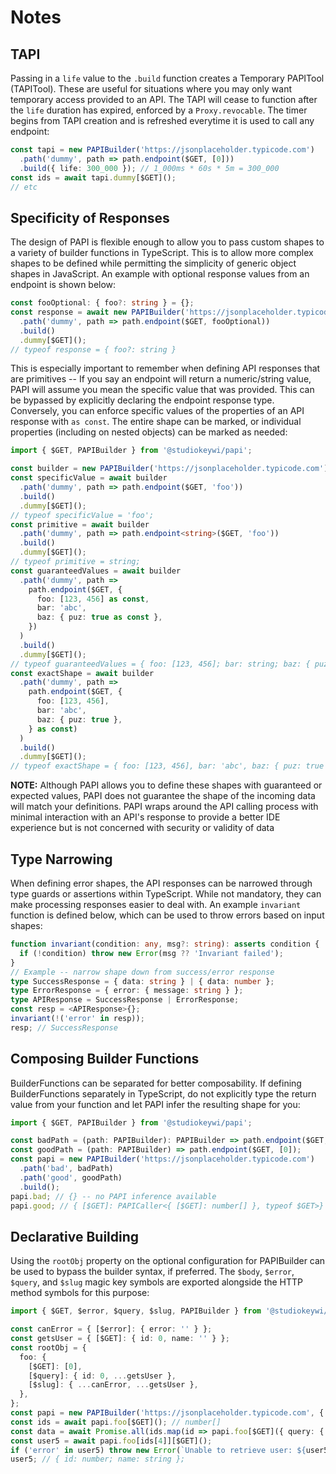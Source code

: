 # Notes

## TAPI

Passing in a `life` value to the `.build` function creates a Temporary PAPITool (TAPITool). These are useful for situations where you may only want temporary access provided to an API. The TAPI will cease to function after the `life` duration has expired, enforced by a `Proxy.revocable`. The timer begins from TAPI creation and is refreshed everytime it is used to call any endpoint:

```typescript
const tapi = new PAPIBuilder('https://jsonplaceholder.typicode.com')
  .path('dummy', path => path.endpoint($GET, [0]))
  .build({ life: 300_000 }); // 1_000ms * 60s * 5m = 300_000
const ids = await tapi.dummy[$GET]();
// etc
```

## Specificity of Responses

The design of PAPI is flexible enough to allow you to pass custom shapes to a variety of builder functions in TypeScript. This is to allow more complex shapes to be defined while permitting the simplicity of generic object shapes in JavaScript. An example with optional response values from an endpoint is shown below:

```typescript
const fooOptional: { foo?: string } = {};
const response = await new PAPIBuilder('https://jsonplaceholder.typicode.com')
  .path('dummy', path => path.endpoint($GET, fooOptional))
  .build()
  .dummy[$GET]();
// typeof response = { foo?: string }
```

This is especially important to remember when defining API responses that are primitives -- If you say an endpoint will return a numeric/string value, PAPI will assume you mean the specific value that was provided. This can be bypassed by explicitly declaring the endpoint response type. Conversely, you can enforce specific values of the properties of an API response with `as const`. The entire shape can be marked, or individual properties (including on nested objects) can be marked as needed:

```typescript
import { $GET, PAPIBuilder } from '@studiokeywi/papi';

const builder = new PAPIBuilder('https://jsonplaceholder.typicode.com');
const specificValue = await builder
  .path('dummy', path => path.endpoint($GET, 'foo'))
  .build()
  .dummy[$GET]();
// typeof specificValue = 'foo';
const primitive = await builder
  .path('dummy', path => path.endpoint<string>($GET, 'foo'))
  .build()
  .dummy[$GET]();
// typeof primitive = string;
const guaranteedValues = await builder
  .path('dummy', path =>
    path.endpoint($GET, {
      foo: [123, 456] as const,
      bar: 'abc',
      baz: { puz: true as const },
    })
  )
  .build()
  .dummy[$GET]();
// typeof guaranteedValues = { foo: [123, 456]; bar: string; baz: { puz: true } }
const exactShape = await builder
  .path('dummy', path =>
    path.endpoint($GET, {
      foo: [123, 456],
      bar: 'abc',
      baz: { puz: true },
    } as const)
  )
  .build()
  .dummy[$GET]();
// typeof exactShape = { foo: [123, 456], bar: 'abc', baz: { puz: true } }
```

**NOTE:** Although PAPI allows you to define these shapes with guaranteed or expected values, PAPI does not guarantee the shape of the incoming data will match your definitions. PAPI wraps around the API calling process with minimal interaction with an API's response to provide a better IDE experience but is not concerned with security or validity of data

## Type Narrowing

When defining error shapes, the API responses can be narrowed through type guards or assertions within TypeScript. While not mandatory, they can make processing responses easier to deal with. An example `invariant` function is defined below, which can be used to throw errors based on input shapes:

```typescript
function invariant(condition: any, msg?: string): asserts condition {
  if (!condition) throw new Error(msg ?? 'Invariant failed');
}
// Example -- narrow shape down from success/error response
type SuccessResponse = { data: string } | { data: number };
type ErrorResponse = { error: { message: string } };
type APIResponse = SuccessResponse | ErrorResponse;
const resp = <APIResponse>{};
invariant(!('error' in resp));
resp; // SuccessResponse
```

## Composing Builder Functions

BuilderFunctions can be separated for better composability. If defining BuilderFunctions separately in TypeScript, do not explicitly type the return value from your function and let PAPI infer the resulting shape for you:

```typescript
import { $GET, PAPIBuilder } from '@studiokeywi/papi';

const badPath = (path: PAPIBuilder): PAPIBuilder => path.endpoint($GET, [0]);
const goodPath = (path: PAPIBuilder) => path.endpoint($GET, [0]);
const papi = new PAPIBuilder('https://jsonplaceholder.typicode.com')
  .path('bad', badPath)
  .path('good', goodPath)
  .build();
papi.bad; // {} -- no PAPI inference available
papi.good; // { [$GET]: PAPICaller<{ [$GET]: number[] }, typeof $GET>}
```

## Declarative Building

Using the `rootObj` property on the optional configuration for PAPIBuilder can be used to bypass the builder syntax, if preferred. The `$body`, `$error`, `$query`, and `$slug` magic key symbols are exported alongside the HTTP method symbols for this purpose:

```typescript
import { $GET, $error, $query, $slug, PAPIBuilder } from '@studiokeywi/papi';

const canError = { [$error]: { error: '' } };
const getsUser = { [$GET]: { id: 0, name: '' } };
const rootObj = {
  foo: {
    [$GET]: [0],
    [$query]: { id: 0, ...getsUser },
    [$slug]: { ...canError, ...getsUser },
  },
};
const papi = new PAPIBuilder('https://jsonplaceholder.typicode.com', { rootObj }).build();
const ids = await papi.foo[$GET](); // number[]
const data = await Promise.all(ids.map(id => papi.foo[$GET]({ query: { id } }))); // { id: number; name: string }[]
const user5 = await papi.foo[ids[4]][$GET]();
if ('error' in user5) throw new Error(`Unable to retrieve user: ${user5.error}`);
user5; // { id: number; name: string };
```
